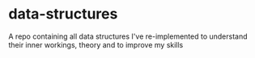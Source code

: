 # data-structures
A repo containing all data structures I've re-implemented to understand their inner workings, theory and to improve my skills
